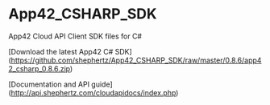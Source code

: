 App42_CSHARP_SDK
================

App42 Cloud API Client SDK files for C#

[Download the latest App42 C# SDK] (https://github.com/shephertz/App42_CSHARP_SDK/raw/master/0.8.6/app42_csharp_0.8.6.zip)

[Documentation and API guide] (http://api.shephertz.com/cloudapidocs/index.php)
